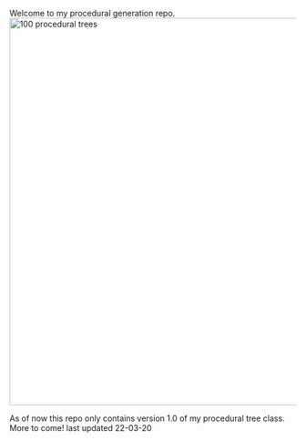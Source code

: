 Welcome to my procedural generation repo.
<img width="679" alt="100 procedural trees" src="https://user-images.githubusercontent.com/94008201/168268880-b6413247-8ff4-4a18-96a2-0df7706c4f52.PNG">

As of now this repo only contains version 1.0 of my procedural tree class.
More to come!
last updated 22-03-20
